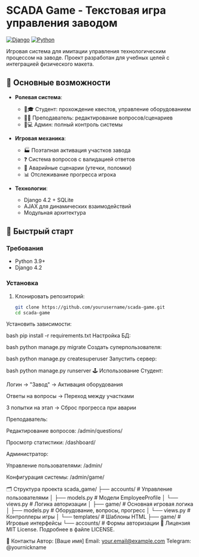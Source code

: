# SCADA Game - Текстовая игра управления заводом

[![Django](https://img.shields.io/badge/Django-4.2-brightgreen)](https://www.djangoproject.com/)
[![Python](https://img.shields.io/badge/Python-3.9+-blue)](https://www.python.org/)

Игровая система для имитации управления технологическим процессом на заводе. Проект разработан для учебных целей с интеграцией физического макета.

## 📌 Основные возможности

- **Ролевая система**:
  - 👨🎓 Студент: прохождение квестов, управление оборудованием
  - 👨🏫 Преподаватель: редактирование вопросов/сценариев
  - 👨💻 Админ: полный контроль системы

- **Игровая механика**:
  - 🏭 Поэтапная активация участков завода
  - ❓ Система вопросов с валидацией ответов
  - 🚨 Аварийные сценарии (утечки, поломки)
  - 📊 Отслеживание прогресса игрока

- **Технологии**:
  - Django 4.2 + SQLite
  - AJAX для динамических взаимодействий
  - Модульная архитектура

## 🚀 Быстрый старт

### Требования
- Python 3.9+
- Django 4.2

### Установка
1. Клонировать репозиторий:
   ```bash
   git clone https://github.com/yourusername/scada-game.git
   cd scada-game
Установить зависимости:

bash
pip install -r requirements.txt
Настройка БД:

bash
python manage.py migrate
Создать суперпользователя:

bash
python manage.py createsuperuser
Запустить сервер:

bash
python manage.py runserver
🕹 Использование
Студент:

Логин → "Завод" → Активация оборудования

Ответы на вопросы → Переход между участками

3 попытки на этап → Сброс прогресса при аварии

Преподаватель:

Редактирование вопросов: /admin/questions/

Просмотр статистики: /dashboard/

Администратор:

Управление пользователями: /admin/

Конфигурация системы: /admin/game/

🗂 Структура проекта
scada_game/
├── accounts/          # Управление пользователями
│   ├── models.py      # Модели EmployeeProfile
│   └── views.py       # Логика авторизации
│
├── game/              # Основная игровая логика
│   ├── models.py      # Оборудование, вопросы, прогресс
│   └── views.py       # Контроллеры игры
│
└── templates/         # Шаблоны HTML
    ├── game/          # Игровые интерфейсы
    └── accounts/      # Формы авторизации
📄 Лицензия
MIT License. Подробнее в файле LICENSE.

🤝 Контакты
Автор: [Ваше имя]
Email: your.email@example.com
Telegram: @yournickname
